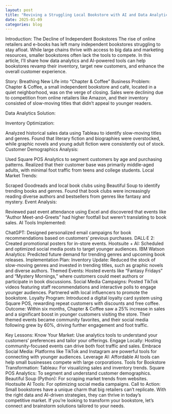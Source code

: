 ```yaml
---
layout: post
title: "Reviving a Struggling Local Bookstore with AI and Data Analytics"
date: 2025-01-09
categories: blog
---
```


Introduction: The Decline of Independent Bookstores
The rise of online retailers and e-books has left many independent bookstores struggling to stay afloat. While large chains thrive with access to big data and marketing resources, smaller bookstores often lack the tools to compete. In this article, I’ll share how data analytics and AI-powered tools can help bookstores revamp their inventory, target new customers, and enhance the overall customer experience.

Story: Breathing New Life into “Chapter & Coffee”
Business Problem:
Chapter & Coffee, a small independent bookstore and café, located in a quiet neighborhood, was on the verge of closing. Sales were declining due to competition from online retailers like Amazon, and their inventory consisted of slow-moving titles that didn’t appeal to younger readers.

Data Analytics Solution:

Inventory Optimization:

Analyzed historical sales data using Tableau to identify slow-moving titles and genres.
Found that literary fiction and biographies were overstocked, while graphic novels and young adult fiction were consistently out of stock.
Customer Demographics Analysis:

Used Square POS Analytics to segment customers by age and purchasing patterns.
Realized that their customer base was primarily middle-aged adults, with minimal foot traffic from teens and college students.
Local Market Trends:

Scraped Goodreads and local book clubs using Beautiful Soup to identify trending books and genres.
Found that book clubs were increasingly reading diverse authors and bestsellers from genres like fantasy and mystery.
Event Analysis:

Reviewed past event attendance using Excel and discovered that events like “Author Meet-and-Greets” had higher footfall but weren’t translating to book sales.
AI Tools Implemented:

ChatGPT: Designed personalized email campaigns for book recommendations based on customers’ previous purchases.
DALL·E 2: Created promotional posters for in-store events.
Hootsuite + AI: Scheduled and optimized social media posts to target younger audiences.
IBM Watson Analytics: Predicted future demand for trending genres and upcoming book releases.
Implementation Plan:
Inventory Update:
Reduced the stock of slow-moving genres and invested in trending titles, such as graphic novels and diverse authors.
Themed Events:
Hosted events like “Fantasy Fridays” and “Mystery Mornings,” where customers could meet authors or participate in book discussions.
Social Media Campaigns:
Posted TikTok videos featuring staff recommendations and interactive polls to engage younger audiences.
Partnered with local influencers to promote the bookstore.
Loyalty Program:
Introduced a digital loyalty card system using Square POS, rewarding repeat customers with discounts and free coffee.
Outcome:
Within six months, Chapter & Coffee saw a 25% increase in sales and a significant boost in younger customers visiting the store. Their themed events became community favorites, and their social media following grew by 60%, driving further engagement and foot traffic.

Key Lessons:
Know Your Market: Use analytics tools to understand your customers’ preferences and tailor your offerings.
Engage Locally: Hosting community-focused events can drive both foot traffic and sales.
Embrace Social Media: Platforms like TikTok and Instagram are powerful tools for connecting with younger audiences.
Leverage AI: Affordable AI tools can help small businesses compete with large corporations.
Tools for Bookstore Transformation:
Tableau: For visualizing sales and inventory trends.
Square POS Analytics: To segment and understand customer demographics.
Beautiful Soup (Python): For scraping market trends from websites.
Hootsuite AI Tools: For optimizing social media campaigns.
Call to Action:
Small bookstores have a unique charm that big retailers can’t replicate. With the right data and AI-driven strategies, they can thrive in today’s competitive market. If you’re looking to transform your bookstore, let’s connect and brainstorm solutions tailored to your needs.